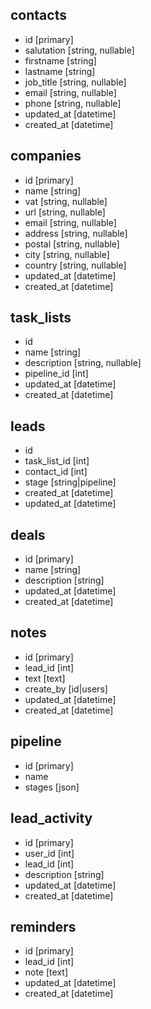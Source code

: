 ## contacts
- id [primary]
- salutation [string, nullable]
- firstname [string]
- lastname [string]
- job_title [string, nullable]
- email [string, nullable]
- phone [string, nullable]
- updated_at [datetime]
- created_at [datetime]

## companies
- id [primary]
- name [string]
- vat [string, nullable]
- url [string, nullable]
- email [string, nullable]
- address [string, nullable]
- postal [string, nullable]
- city [string, nullable]
- country [string, nullable]
- updated_at [datetime]
- created_at [datetime]

## task_lists
- id
- name [string]
- description [string, nullable]
- pipeline_id [int]
- updated_at [datetime]
- created_at [datetime]

## leads
- id
- task_list_id [int]
- contact_id [int]
- stage [string|pipeline]
- created_at [datetime]
- updated_at [datetime]

## deals
- id [primary]
- name [string]
- description [string]
- updated_at [datetime]
- created_at [datetime]

## notes
- id [primary]
- lead_id [int]
- text [text]
- create_by [id|users]
- updated_at [datetime]
- created_at [datetime]

## pipeline
- id [primary]
- name
- stages [json]

## lead_activity
- id [primary]
- user_id [int]
- lead_id [int]
- description [string]
- updated_at [datetime]
- created_at [datetime]

## reminders
- id [primary]
- lead_id [int]
- note [text]
- updated_at [datetime]
- created_at [datetime]

